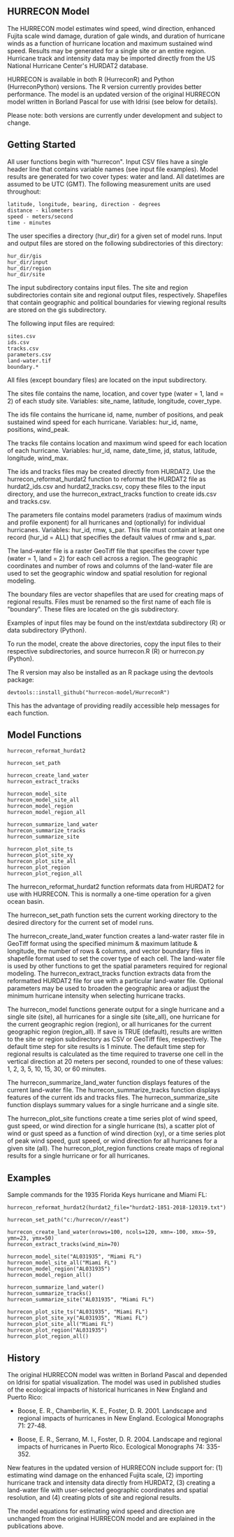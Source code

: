 ## HURRECON Model

The HURRECON model estimates wind speed, wind direction, enhanced Fujita scale
wind damage, duration of gale winds, and duration of hurricane winds as a function 
of hurricane location and maximum sustained wind speed. Results may be generated for 
a single site or an entire region. Hurricane track and intensity data may be imported
directly from the US National Hurricane Center's HURDAT2 database.

HURRECON is available in both R (HurreconR) and Python (HurreconPython) versions. 
The R version currently provides better performance. The model is an updated version 
of the original HURRECON model written in Borland Pascal for use with Idrisi 
(see below for details).

Please note: both versions are currently under development and subject to change.

## Getting Started

All user functions begin with "hurrecon". Input CSV files have a single header
line that contains variable names (see input file examples). Model results are 
generated for two cover types: water and land. All datetimes are assumed to be 
UTC (GMT). The following measurement units are used throughout:

```{r}
latitude, longitude, bearing, direction - degrees
distance - kilometers
speed - meters/second
time - minutes
```

The user specifies a directory (hur_dir) for a given set of model runs. Input
and output files are stored on the following subdirectories of this directory:

```{r}
hur_dir/gis
hur_dir/input
hur_dir/region
hur_dir/site
```

The input subdirectory contains input files. The site and region subdirectories
contain site and regional output files, respectively. Shapefiles that contain
geographic and political boundaries for viewing regional results are stored on the 
gis subdirectory.

The following input files are required:

```{r}
sites.csv
ids.csv
tracks.csv
parameters.csv
land-water.tif
boundary.*
```

All files (except boundary files) are located on the input subdirectory.

The sites file contains the name, location, and cover type (water = 1, land = 2)
of each study site. Variables: site_name, latitude, longitude, cover_type.

The ids file contains the hurricane id, name, number of positions, and peak 
sustained wind speed for each hurricane. Variables: hur_id, name, positions,
wind_peak.

The tracks file contains location and maximum wind speed for each location of
each hurricane. Variables: hur_id, name, date_time, jd, status, latitude,
longitude, wind_max.

The ids and tracks files may be created directly from HURDAT2. Use the 
hurrecon_reformat_hurdat2 function to reformat the HURDAT2 file as hurdat2_ids.csv
and hurdat2_tracks.csv, copy these files to the input directory, and use the
hurrecon_extract_tracks function to create ids.csv and tracks.csv.

The parameters file contains model parameters (radius of maximum winds and profile
exponent) for all hurricanes and (optionally) for individual hurricanes. Variables:
hur_id, rmw, s_par. This file must contain at least one record (hur_id = ALL) that 
specifies the default values of rmw and s_par.

The land-water file is a raster GeoTiff file that specifies the cover type 
(water = 1, land = 2) for each cell across a region. The geographic coordinates 
and number of rows and columns of the land-water file are used to set the geographic
window and spatial resolution for regional modeling.

The boundary files are vector shapefiles that are used for creating maps of regional
results. Files must be renamed so the first name of each file is "boundary".
These files are located on the gis subdirectory.

Examples of input files may be found on the inst/extdata subdirectory (R) or data
subdirectory (Python).

To run the model, create the above directories, copy the input files to their
respective subdirectories, and source hurrecon.R (R) or hurrecon.py (Python). 

The R version may also be installed as an R package using the devtools package:

```{r}	
devtools::install_github("hurrecon-model/HurreconR")
```

This has the advantage of providing readily accessible help messages for each 
function.

## Model Functions

```{r}	
hurrecon_reformat_hurdat2

hurrecon_set_path

hurrecon_create_land_water
hurrecon_extract_tracks

hurrecon_model_site
hurrecon_model_site_all
hurrecon_model_region
hurrecon_model_region_all

hurrecon_summarize_land_water
hurrecon_summarize_tracks
hurrecon_summarize_site

hurrecon_plot_site_ts
hurrecon_plot_site_xy
hurrecon_plot_site_all
hurrecon_plot_region
hurrecon_plot_region_all
```

The hurrecon_reformat_hurdat2 function reformats data from HURDAT2 
for use with HURRECON. This is normally a one-time operation for a
given ocean basin.

The hurrecon_set_path function sets the current working directory to 
the desired directory for the current set of model runs.

The hurrecon_create_land_water function creates a land-water raster file
in GeoTiff format using the specified minimum & maximum latitude & longitude,
the number of rows & columns, and vector boundary files in shapefile 
format used to set the cover type of each cell. The land-water file is used
by other functions to get the spatial parameters required for regional 
modeling.  The hurrecon_extract_tracks function extracts data from 
the reformatted HURDAT2 file for use with a particular land-water file.
Optional parameters may be used to broaden the geographic area or adjust 
the minimum hurricane intensity when selecting hurricane tracks.

The hurrecon_model functions generate output for a single hurricane and a 
single site (site), all hurricanes for a single site (site_all), one hurricane
for the current geographic region (region), or all hurricanes for the
current geographic region (region_all). If save is TRUE (default), results
are written to the site or region subdirectory as CSV or GeoTiff files,
respectively. The default time step for site results is 1 minute. The default
time step for regional results is calculated as the time required to traverse 
one cell in the vertical direction at 20 meters per second, rounded to one 
of these values: 1, 2, 3, 5, 10, 15, 30, or 60 minutes.

The hurrecon_summarize_land_water function displays features of the current
land-water file. The hurrecon_summarize_tracks function displays features of
the current ids and tracks files. The hurrecon_summarize_site function displays
summary values for a single hurricane and a single site.

The hurrecon_plot_site functions create a time series plot of wind speed, gust
speed, or wind direction for a single hurricane (ts), a scatter plot of wind
or gust speed as a function of wind direction (xy), or a time series plot of peak
wind speed, gust speed, or wind direction for all hurricanes for a given site 
(all). The hurrecon_plot_region functions create maps of regional results 
for a single hurricane or for all hurricanes.

## Examples

Sample commands for the 1935 Florida Keys hurricane and Miami FL:

```{r}
hurrecon_reformat_hurdat2(hurdat2_file="hurdat2-1851-2018-120319.txt")

hurrecon_set_path("c:/hurrecon/r/east")

hurrecon_create_land_water(nrows=100, ncols=120, xmn=-100, xmx=-59, ymn=23, ymx=50)
hurrecon_extract_tracks(wind_min=70)

hurrecon_model_site("AL031935", "Miami FL")
hurrecon_model_site_all("Miami FL")
hurrecon_model_region("AL031935")
hurrecon_model_region_all()

hurrecon_summarize_land_water()
hurrecon_summarize_tracks()
hurrecon_summarize_site("AL031935", "Miami FL")

hurrecon_plot_site_ts("AL031935", "Miami FL")
hurrecon_plot_site_xy("AL031935", "Miami FL")
hurrecon_plot_site_all("Miami FL")
hurrecon_plot_region("AL031935")
hurrecon_plot_region_all()
```

## History

The original HURRECON model was written in Borland Pascal and depended on Idrisi 
for spatial visualization. The model was used in published studies of the ecological 
impacts of historical hurricanes in New England and Puerto Rico:

* Boose, E. R., Chamberlin, K. E., Foster, D. R. 2001. Landscape and regional impacts 
of hurricanes in New England. Ecological Monographs 71: 27-48.

* Boose, E. R., Serrano, M. I., Foster, D. R. 2004. Landscape and regional impacts of 
hurricanes in Puerto Rico. Ecological Monographs 74: 335-352.

New features in the updated version of HURRECON include support for: (1) estimating 
wind damage on the enhanced Fujita scale, (2) importing hurricane track and intensity 
data directly from HURDAT2, (3) creating a land-water file with user-selected 
geographic coordinates and spatial resolution, and (4) creating plots of site and 
regional results.

The model equations for estimating wind speed and direction are unchanged from the 
original HURRECON model and are explained in the publications above.

